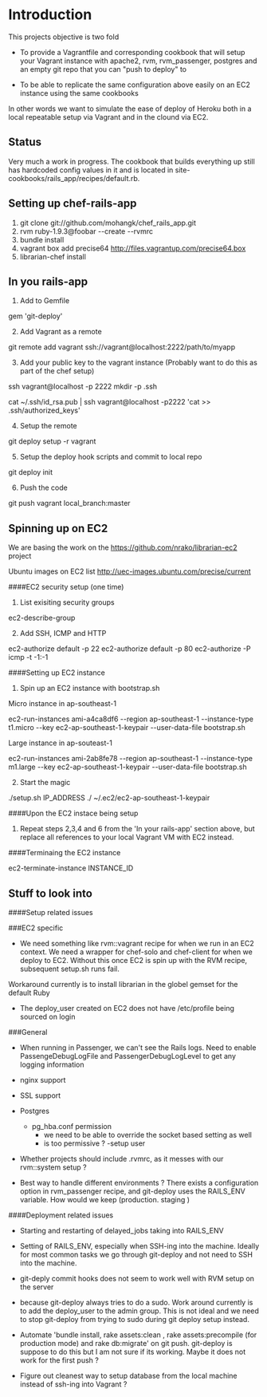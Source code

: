 Introduction 
============

This projects objective is two fold

 * To provide a Vagrantfile and corresponding cookbook that will setup your Vagrant 
 instance with apache2, rvm, rvm_passenger, postgres and an empty git repo that you 
 can "push to deploy" to

 * To be able to replicate the same configuration above easily on an EC2 instance 
 using the same cookbooks

In other words we want to simulate the ease of deploy of Heroku both in a local 
repeatable setup via Vagrant and in the clound via EC2. 

Status
------
Very much a work in progress. The cookbook that builds everything up still has 
hardcoded config values in it and is located in site-cookbooks/rails_app/recipes/default.rb. 

Setting up chef-rails-app
------------------------

1. git clone git://github.com/mohangk/chef_rails_app.git
2. rvm ruby-1.9.3@foobar --create --rvmrc
3. bundle install
4. vagrant box add precise64 http://files.vagrantup.com/precise64.box
5. librarian-chef install

In you rails-app
----------------

1. Add to Gemfile

 gem 'git-deploy'

2. Add Vagrant as a remote 

 git remote add vagrant ssh://vagrant@localhost:2222/path/to/myapp

3. Add your public key to the vagrant instance (Probably want to do this as part of the chef setup)

 ssh vagrant@localhost -p 2222 mkdir -p .ssh

 cat ~/.ssh/id_rsa.pub | ssh vagrant@localhost -p2222 'cat >> .ssh/authorized_keys'

4. Setup the remote

 git deploy setup -r vagrant

5. Setup the deploy hook scripts and commit to local repo

 git deploy init

6. Push the code

 git push vagrant local_branch:master 

Spinning up on EC2
------------------

We are basing the work on the https://github.com/nrako/librarian-ec2 project

Ubuntu images on EC2 list http://uec-images.ubuntu.com/precise/current

####EC2 security setup (one time)

1. List exisiting security groups
 
 ec2-describe-group

2. Add SSH, ICMP and HTTP

 ec2-authorize default -p 22
 ec2-authorize default -p 80
 ec2-authorize -P icmp -t -1:-1

####Setting up EC2 instance

1. Spin up an EC2 instance with bootstrap.sh

 Micro instance in ap-southeast-1

 ec2-run-instances ami-a4ca8df6 --region ap-southeast-1 --instance-type t1.micro --key ec2-ap-southeast-1-keypair --user-data-file bootstrap.sh 

 Large instance in ap-souteast-1

 ec2-run-instances ami-2ab8fe78 --region ap-southeast-1 --instance-type m1.large --key ec2-ap-southeast-1-keypair --user-data-file bootstrap.sh 

2. Start the magic

 ./setup.sh IP_ADDRESS ./ ~/.ec2/ec2-ap-southeast-1-keypair

####Upon the EC2 instace being setup

1. Repeat steps 2,3,4 and 6 from the 'In your rails-app' section above, but replace 
all references to your local Vagrant VM with EC2 instead.

####Terminaing the EC2 instance

ec2-terminate-instance INSTANCE_ID 


Stuff to look into
------------------

####Setup related issues

###EC2 specific

* We need something like rvm::vagrant recipe for when we run in an EC2 context.
We need a wrapper for chef-solo and chef-client for when we deploy to EC2. Without 
this once EC2 is spin up with the RVM recipe, subsequent setup.sh runs fail.

 Workaround currently is to install librarian in the globel gemset for the default 
 Ruby


* The deploy_user created on EC2 does not have /etc/profile being sourced on login

###General

 * When running in Passenger, we can't see the Rails logs. Need to enable 
 PassengeDebugLogFile and PassengerDebugLogLevel to get any logging information

* nginx support

* SSL support

* Postgres 
  - pg_hba.conf permission 
    - we need to be able to override the socket based setting as well
    - is too permissive ?
  -setup user

* Whether projects should include .rvmrc, as it messes with our rvm::system setup ?

* Best way to handle different environments ? There exists a configuration option 
in rvm_passenger recipe, and git-deploy uses the RAILS_ENV variable. How would we 
keep (production. staging )

####Deployment related issues

* Starting and restarting of delayed_jobs taking into RAILS_ENV

* Setting of RAILS_ENV, especially when SSH-ing into the machine. Ideally for most 
common tasks we go through git-deploy and not need to SSH into the machine.

* git-deply commit hooks does not seem to work well with RVM setup on the server

* because git-deploy always tries to do a sudo. Work around currently is to add the 
deploy_user to the admin group. This is not ideal and we need to stop git-deploy
from trying to sudo during git deploy setup instead.

* Automate 'bundle install, rake assets:clean , rake assets:precompile (for 
production mode) and rake db:migrate' on git push. git-deploy is suppose to do this 
but I am not sure if its working. Maybe it does not work for the first push ?

* Figure out cleanest way to setup database from the local machine instead of ssh-ing
into Vagrant ? 
